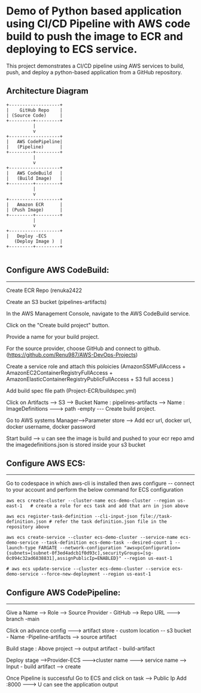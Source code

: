# Demo of Python based application using CI/CD Pipeline with AWS code build to push the image to ECR and deploying to ECS service.

This project demonstrates a CI/CD pipeline using AWS services to build, push, and deploy a python-based application from a GitHub repository.

## Architecture Diagram

```plaintext
+-------------------+
|    GitHub Repo    |
| (Source Code)     |
+---------+---------+
          |
          v
+-------------------+
|   AWS CodePipeline|
|   (Pipeline)      |
+---------+---------+
          |
          v
+-------------------+
|   AWS CodeBuild   |
|   (Build Image)   |
+---------+---------+
          |
          v
+-------------------+
|   Amazon ECR      |
| (Push Image)      |
+---------+---------+
          |
          v
+-------------------+
|   Deploy -ECS
   (Deploy Image )  |
+---------+---------+
          
```


## Configure AWS CodeBuild:
---------------------------
Create ECR Repo (renuka2422

Create an S3 bucket (pipelines-artifacts)

In the AWS Management Console, navigate to the AWS CodeBuild service.

Click on the "Create build project" button.

Provide a name for your build project.

For the source provider, choose GitHub and connect to github.(https://github.com/Renu987/AWS-DevOps-Projects)

Create a service role and attach this poloicies (AmazonSSMFullAccess + AmazonEC2ContainerRegistryFullAccess + AmazonElasticContainerRegistryPublicFullAccess + S3 full access  )

Add build spec file path (Project-ECR/buildspec.yml)

Click on Artifacts --> S3 --> Bucket Name : pipelines-artifacts --> Name : ImageDefinitions ---> path -empty --- Create build project.

Go to AWS systems Manager-->Parameter store --> Add ecr url, docker url, docker username, docker password

Start build --> u can see the image is build and pushed to your ecr repo amd the imagedefinitions.json is stored inside your s3 bucket


## Configure AWS ECS:
-----------------------------

Go to codespace in which aws-cli is installed then aws configure -- connect to your account and perform the below command for ECS configuration

```
aws ecs create-cluster --cluster-name ecs-demo-cluster --region us-east-1   # create a role for ecs task and add that arn in json above

aws ecs register-task-definition --cli-input-json file://task-definition.json # refer the task definition.json file in the repository above

aws ecs create-service --cluster ecs-demo-cluster --service-name ecs-demo-service --task-definition ecs-demo-task --desired-count 1 --launch-type FARGATE --network-configuration "awsvpcConfiguration={subnets=[subnet-0f3ed4adcb1f0d93c],securityGroups=[sg-0c094c32ad6838831],assignPublicIp=ENABLED}" --region us-east-1

# aws ecs update-service --cluster ecs-demo-cluster --service ecs-demo-service --force-new-deployment --region us-east-1

```


##  Configure AWS CodePipeline:
---------------------------------

Give a Name  --> Role -->  Source Provider - GitHub --> Repo URL ---> branch -main

Click on advance config ---> artifact store  - custom location -- s3 bucket - Name -Pipeline-artifacts --> source artifact

Build stage : Above project --> output artifact - build-artifact 

Deploy stage -->Provider-ECS --->cluster name ---> service name --> Input - build artifact --> create

Once Pipeline is successful Go to ECS and click on task --> Public Ip Add :8000 ---> U can see the application output


